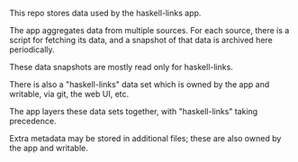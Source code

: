 This repo stores data used by the haskell-links app.

The app aggregates data from multiple sources.
For each source, there is a script for fetching its data,
and a snapshot of that data is archived here periodically.

These data snapshots are mostly read only for haskell-links. 

There is also a "haskell-links" data set which is owned by the app and
writable, via git, the web UI, etc. 

The app layers these data sets together, with "haskell-links" taking
precedence.

Extra metadata may be stored in additional files; these are also owned
by the app and writable.
